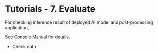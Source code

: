 # Tutorials - 7. Evaluate

For checking inference result of deployed AI model and post-processing application,

See [Console Manual](https://developer.aitrios.sony-semicon.com/development-guides/documents/manuals/) for details.

- Check data
